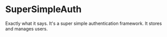 # SuperSimpleAuth
Exactly what it says. It's a super simple authentication framework. It stores and manages users.
